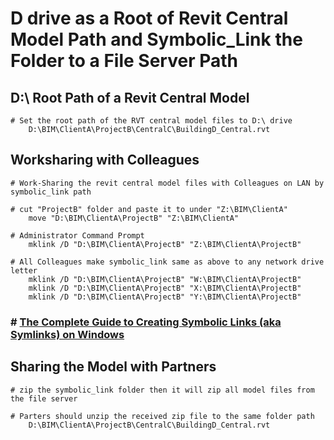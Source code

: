 # D drive as a Root of Revit Central Model Path and Symbolic_Link the Folder to a File Server Path

## D:\ Root Path of a Revit Central Model

    # Set the root path of the RVT central model files to D:\ drive
        D:\BIM\ClientA\ProjectB\CentralC\BuildingD_Central.rvt

## Worksharing with Colleagues

    # Work-Sharing the revit central model files with Colleagues on LAN by symbolic_link path

    # cut "ProjectB" folder and paste it to under "Z:\BIM\ClientA"  
        move "D:\BIM\ClientA\ProjectB" "Z:\BIM\ClientA"

    # Administrator Command Prompt
        mklink /D "D:\BIM\ClientA\ProjectB" "Z:\BIM\ClientA\ProjectB"

    # All Colleagues make symbolic_link same as above to any network drive letter
        mklink /D "D:\BIM\ClientA\ProjectB" "W:\BIM\ClientA\ProjectB"
        mklink /D "D:\BIM\ClientA\ProjectB" "X:\BIM\ClientA\ProjectB"
        mklink /D "D:\BIM\ClientA\ProjectB" "Y:\BIM\ClientA\ProjectB"

  ### # [The Complete Guide to Creating Symbolic Links (aka Symlinks) on Windows](https://www.howtogeek.com/howto/16226/complete-guide-to-symbolic-links-symlinks-on-windows-or-linux/)

## Sharing the Model with Partners

    # zip the symbolic_link folder then it will zip all model files from the file server

    # Parters should unzip the received zip file to the same folder path 
        D:\BIM\ClientA\ProjectB\CentralC\BuildingD_Central.rvt
